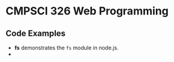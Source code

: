 # CMPSCI 326 Web Programming
## Code Examples

- **fs** demonstrates the `fs` module in node.js.
- 
